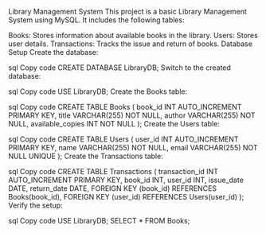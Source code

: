 Library Management System
This project is a basic Library Management System using MySQL. It includes the following tables:

Books: Stores information about available books in the library.
Users: Stores user details.
Transactions: Tracks the issue and return of books.
Database Setup
Create the database:

sql
Copy code
CREATE DATABASE LibraryDB;
Switch to the created database:

sql
Copy code
USE LibraryDB;
Create the Books table:

sql
Copy code
CREATE TABLE Books (
    book_id INT AUTO_INCREMENT PRIMARY KEY,
    title VARCHAR(255) NOT NULL,
    author VARCHAR(255) NOT NULL,
    available_copies INT NOT NULL
);
Create the Users table:

sql
Copy code
CREATE TABLE Users (
    user_id INT AUTO_INCREMENT PRIMARY KEY,
    name VARCHAR(255) NOT NULL,
    email VARCHAR(255) NOT NULL UNIQUE
);
Create the Transactions table:

sql
Copy code
CREATE TABLE Transactions (
    transaction_id INT AUTO_INCREMENT PRIMARY KEY,
    book_id INT,
    user_id INT,
    issue_date DATE,
    return_date DATE,
    FOREIGN KEY (book_id) REFERENCES Books(book_id),
    FOREIGN KEY (user_id) REFERENCES Users(user_id)
);
Verify the setup:

sql
Copy code
USE LibraryDB;
SELECT * FROM Books;
